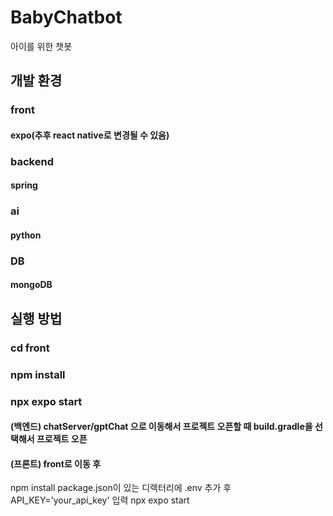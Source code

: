# BabyChatbot
아이를 위한 챗봇

## 개발 환경
### front
#### expo(추후 react native로 변경될 수 있음)

### backend
#### spring

### ai
#### python

### DB
#### mongoDB

## 실행 방법
### cd front
### npm install
### npx expo start


#### (백엔드) chatServer/gptChat 으로 이동해서 프로젝트 오픈할 때 build.gradle을 선택해서 프로젝트 오픈
#### (프론트) front로 이동 후
npm install
package.json이 있는 디렉터리에 .env 추가 후 API_KEY='your_api_key' 입력
npx expo start

